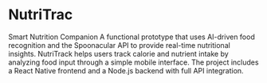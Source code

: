 # NutriTrac


Smart Nutrition Companion A functional prototype that uses AI-driven food recognition and the Spoonacular API to provide real-time nutritional insights. NutriTrack helps users track calorie and nutrient intake by analyzing food input through a simple mobile interface. The project includes a React Native frontend and a Node.js backend with full API integration.

